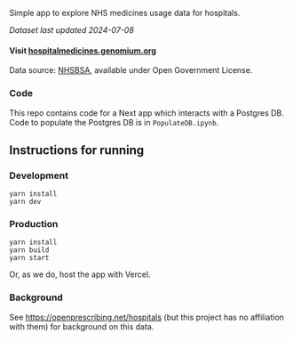 Simple app to explore NHS medicines usage data for hospitals. 

_Dataset last updated 2024-07-08_

#### Visit [hospitalmedicines.genomium.org](//hospitalmedicines.genomium.org)

Data source: [NHSBSA](https://opendata.nhsbsa.net/dataset/secondary-care-medicines-data-indicative-price/), available under Open Government License. 



### Code

This repo contains code for a Next app which interacts with a Postgres DB. Code to populate the Postgres DB is in `PopulateDB.ipynb`.


## Instructions for running

### Development

```
yarn install
yarn dev
```


### Production

```
yarn install
yarn build
yarn start
```

Or, as we do, host the app with Vercel.


### Background

See https://openprescribing.net/hospitals (but this project has no affiliation with them) for background on this data.

